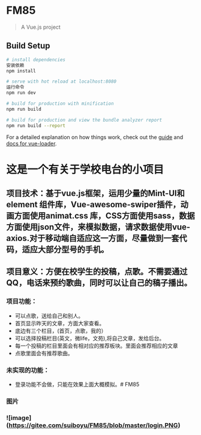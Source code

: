 # FM85

> A Vue.js project

## Build Setup

``` bash
# install dependencies
安装依赖
npm install

# serve with hot reload at localhost:8080
运行命令
npm run dev

# build for production with minification
npm run build

# build for production and view the bundle analyzer report
npm run build --report
```

For a detailed explanation on how things work, check out the [guide](http://vuejs-templates.github.io/webpack/) and [docs for vue-loader](http://vuejs.github.io/vue-loader).

# 这是一个有关于学校电台的小项目
## 项目技术：基于vue.js框架，运用少量的Mint-UI和element 组件库，Vue-awesome-swiper插件，动画方面使用animat.css 库，CSS方面使用sass，数据方面使用json文件，来模拟数据，请求数据使用vue-axios.对于移动端自适应这一方面，尽量做到一套代码，适应大部分型号的手机。
## 项目意义：方便在校学生的投稿，点歌。不需要通过QQ，电话来预约歌曲，同时可以让自己的稿子播出。
### 项目功能：
- ‌可以点歌，送给自己和别人。
- ‌首页显示昨天的文章，方面大家查看。
- ‌底边有三个栏目，(首页，点歌，我的）
- ‌可以选择投稿栏目(英文，微life，文苑),将自己文章，发给后台。
- 每一个投稿的栏目里面会有相对应的推荐板块。里面会推荐相应的文章
- 点歌里面会有推荐歌曲。
### 未实现的功能：
- 登录功能不会做，只能在效果上面大概模拟。# FM85
### 图片
### ![image] (https://gitee.com/suiboyu/FM85/blob/master/login.PNG)
